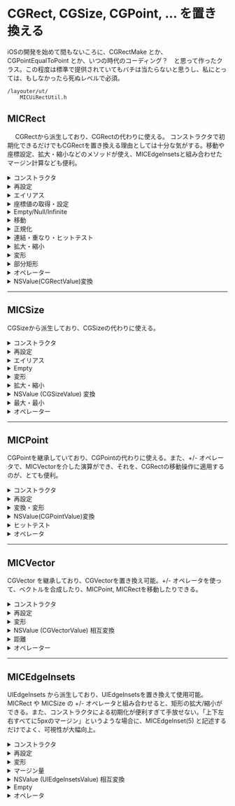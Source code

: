 # CGRect, CGSize, CGPoint, ... を置き換える

iOSの開発を始めて間もないころに、CGRectMake とか、CGPointEqualToPoint とか、いつの時代のコーディング？　と思って作ったクラス。この程度は標準で提供されていてもバチは当たらないと思うし、私にとっては、もしなかったら死ぬレベルで必須。


    /layouter/ut/
        MICUiRectUtil.h


## MICRect
   　
CGRectから派生しており、CGRectの代わりに使える。
コンストラクタで初期化できるだけでもCGRectを置き換える理由としては十分な気がする。移動や座標設定、拡大・縮小などのメソッドが使え、MICEdgeInsetsと組み合わせたマージン計算なども便利。

<details><summary>
コンストラクタ
</summary>
    
    MICRect()
        (0,0)-(0,0)の矩形を作成
    MICRect(const CGRect& src)
        CGRect型からのコピーコンストラクタ
    MICRect(const CGPoint& origin, const CGSize& size) {
        originとsize を指定して矩形を作成
    MICRect(const CGPoint& origin)
        (origin.x, origin.y)-(0,0)の矩形を作成
    MICRect(const CGSize& size)
        (0,0)-(size.width, size.height) の矩形を作成
    MICRect(const CGPoint& lt, const CGPoint& rb)
        左上と右下の座標を与えて矩形を作成
    MICRect(CGFloat w, CGFloat h)
        幅と高さを与えて、origin==(0,0)の矩形を作成
    MICRect(CGFloat l, CGFloat t, CGFloat r, CGFloat b)
        left, top, right, bottom の座標値を与えて矩形を作成（WindowsのRect風）
    MICRect(NSValue* v)
        CGRectValue を持つNSValue から矩形を作成
    static MICRect XYWH(CGFloat x, CGFloat y, CGFloat w, CGFloat h)
        left, top, width, height を与えて矩形を作成
    static CGRect zero()
        CGRectZero
</details>


<details><summary>
再設定
</summary>
    
    MICRect& setRect(const CGRect& src)
    MICRect& setRect(CGFloat left, CGFloat top, CGFloat right, CGFloat bottom)
    MICRect& setRect(const CGPoint& lt, const CGPoint& rb)
    MICRect& setRect(const CGPoint& lt, const CGSize& size)
    MICRect& setRectXYWH(CGFloat x, CGFloat y,CGFloat width, CGFloat height)

</details>

<details><summary>
エイリアス
</summary>

    CGFloat x() const
    void setX(CGFloat x)
        左辺x座標 (==origin.x)
    CGFloat y() const
    void setY(CGFloat y)
        上辺y座標 (==origin.y)

    CGFloat width() const
    void setWidth(CGFloat v)
        幅（== size.width）
    CGFloat height() const
    void setHeight(CGFloat v)
        高さ（== size.height)
</details>

<details><summary>
座標値の取得・設定
</summary>

#### 辺
    CGFloat left() const 
    MICRect& setLeft(CGFloat v)
        左辺のx座標（==origin.x）
    
    CGFloat top() const
    MICRect& setTop(CGFloat v)
        上辺のy座標（==origin.y）
    
    CGFloat right() const
    MICRect& setRight(CGFloat v)
        右辺のx座標
    
    CGFloat bottom() const
    MICRect& setBottom(CGFloat v)
        下辺のy座標
#### 頂点
    CGPoint leftTop() const
    CGPoint LT() const
    MICRect& setLeftTop(CGPoint lt)
        左上の座標 (== origin)
    CGPoint rightBottom() const
    CGPoint RB() const
    MICRect& setRightBottom(CGPoint rb)
        右下の座標
    CGPoint leftBottom() const
    CGPoint LB() const
    MICRect& setLeftBottom(CGPoint lb)
        左下の座標
    CGPoint rightTop() const
    MICRect& setRightTop(CGPoint rt)
    CGPoint RT() const
        右上の座標

#### 中央    
    CGPoint midTop() const
    CGPoint MT() const
        上辺中央の座標
    CGPoint midBottom() const
    CGPoint MB() const
        下辺中央の座標
    CGPoint midLeft() const
    CGPoint ML() const
        左辺中央の座標
    CGPoint midRight() const
    CGPoint MR() const
        右辺中央の座標 
    CGPoint center() const
    CGFloat midX() const
    CGFloat midY() const
        矩形中央の座標
</details>

<details><summary>
Empty/Null/Infinite
</summary>

    MICRect& setEmpty()     //--> CGRectZero
    MICRect& setNull()      //--> CGRectNull
    MICRect& setInfinite()  //--> CGRectInfinite
    bool isEmpty()
    bool isNull()
    bool isInfinite()
</details>

<details><summary>
移動
</summary>

    MICRect& moveTop(CGFloat y)
    MICRect& moveBottom(CGFloat y)
    MICRect& moveLeft(CGFloat x)
    MICRect& moveRight(CGFloat x)
        上下左右の座標を指定して平行移動

    MICRect& moveLeftTop(const CGPoint& toPos)
    MICRect& moveLeftBottom(const CGPoint& toPos)
    MICRect& moveRightTop(const CGPoint& toPos)
    MICRect& moveRightBottom(const CGPoint& toPos)
        左上、左下、右江、右下 の座標を指定して平行移動

    MICRect& move(const CGVector& v)
    MICRect& move(CGFloat dx, CGFloat dy)
        ベクトルを指定して移動

    MICRect& moveCenter(const CGPoint& toPos)
        中央の座標を指定して平行移動

    MICRect& moveToCenterOfOuterRect(const MICRect& outer) 
    MICRect& moveToHCenterOfOuterRect(const MICRect& outer)  // 水平方向
    MICRect& moveToVCenterOfOuterRect(const MICRect& outer)  // 垂直方向
        矩形の中心をouter矩形の中心に一致させるように移動
</details>

<details><summary>
正規化    
</summary>

    MICRect& norimalize()
        サイズが正値になるよう、origin/size を調整する。（矩形自体は変化しない）
</details>

<details><summary>
    連結・重なり・ヒットテスト
</summary>

    static CGRect unionRect(const CGRect& r1, const CGRect& r2)
    MICRect& unionRect(const CGRect& r)
        ２つの矩形を含む矩形を作成
    static CGRect intersectRect(const CGRect& r1, const CGRect& r2)
    MICRect& intersectRect(const CGRect& r)
        二つの矩形の重なる部分の矩形を作成

    static bool containsPoint(const CGRect& rc, const CGPoint& p)
    bool containsPoint(const CGPoint& p) const
    bool ptInRect(const CGPoint& p) const // Win風エイリアス
        矩形は、点を含むか？
</details>

<details><summary>
    拡大・縮小
</summary>

    MICRect& inflate(CGFloat l, CGFloat t, CGFloat r, CGFloat b)
    MICRect& inflate(CGFloat width)
    MICRect& inflate(CGFloat width, CGFloat height)
    MICRect& inflate(const CGSize& size) {
    MICRect& inflate(const UIEdgeInsets& insets)
        矩形を拡大する

    MICRect& deflate(CGFloat l, CGFloat t, CGFloat r, CGFloat b)
    MICRect& deflate(CGFloat width)
    MICRect& deflate(CGFloat width, CGFloat height)
    MICRect& deflate(const CGSize& size)
    MICRect& deflate(const UIEdgeInsets& insets)
        矩形を縮小する
</details>

<details><summary>
変形
</summary>

    MICRect& transpose()
    static CGRect transpose(const CGRect& r)
        縦、横を入れ替える

    MICRect& transform(const CGAffineTransform& tr)
        アフィン変換する
</details>

<details><summary>
部分矩形
</summary>

    MICRect partialLeftRect(CGFloat width) const
        矩形の左側を指定幅分切り出す
    MICRect partialRightRect(CGFloat width) const
        矩形の右側を指定幅分切り出す
    MICRect partialHorzCenterRect(CGFloat width) const
        矩形の中央を指定幅分切り出す
    MICRect partialTopRect(CGFloat height) const
        矩形の上側を指定高さ分切り出す
    MICRect partialBottomRect(CGFloat height) const
        矩形の下側を指定高さ分切り出す
    MICRect partialVertCenterRect(CGFloat height) const {
        矩形の中央を指定高さ分切り出す
</details>

<details><summary>
オペレーター
</summary>
    
    bool operator == (const CGRect& rc) const
    bool operator != (const CGRect& rc) const 
        等価比較

    MICRect& operator += (const UIEdgeInsets& margin)
    CGRect operator +(const CGRect& rc, const UIEdgeInsets& margin)
        拡大

    MICRect& operator -= (const UIEdgeInsets& margin)
    CGRect operator -(const CGRect& rc, const UIEdgeInsets& margin)
        縮小

    MICRect& operator -= (const CGVector& v)
    MICRect& operator += (const CGVector& v)
    CGRect operator -(const CGRect& rc, const CGVector& v)
    CGRect operator +(const CGRect& rc, const CGVector& v)
        移動
</details>

<details><summary>
NSValue(CGRectValue)変換
</summary>

    static CGRect fromValue(NSValue* value)
    NSValue* asValue()
</details>

----    

## MICSize

CGSizeから派生しており、CGSizeの代わりに使える。

<details><summary>
コンストラクタ
</summary>

    MICSize()
    MICSize(const CGSize& src)
    MICSize(const CGVector& v)
    MICSize(CGFloat s)
    MICSize(CGFloat w, CGFloat h) 
    MICSize(NSValue* value)
    static CGSize zero()
</details>

<details><summary>
再設定
</summary>

    MICSize& set(CGFloat w, CGFloat h)
    MICSize& set(const CGSize& size) {
</details>

<details><summary>
エイリアス</summary>

    CGFloat x() const   // width
    CGFloat y() const   // height
</details>

<details><summary>
Empty
</summary>

    bool isEmpty()
    static bool isEmpty(const CGSize& size)
    MICSize& setEmpty()
</details>

<details><summary>
変形
</summary>   

    MICSize& transpose()
    static CGSize transpose(const CGSize& size)
        縦・横を入れ替える
    MICSize& transform(const CGAffineTransform& tr)
        アフィン変換する
</details>

<details><summary>
拡大・縮小
</summary>

    MICSize& inflate(CGFloat dw, CGFloat dh)
    MICSize& inflate(const CGSize& s)
    MICSize& inflate(CGFloat d)
    MICSize& inflate(const UIEdgeInsets& insets)
        拡大する
    
    MICSize& deflate(CGFloat dw, CGFloat dh)
    MICSize& deflate(const CGSize& s)
    MICSize& deflate(const UIEdgeInsets& insets) 
    MICSize& deflate(CGFloat d)
        縮小する

</details>

<details><summary>
NSValue (CGSizeValue) 変換
</summary>

    static CGSize fromValue(NSValue* value)
    NSValue* asValue()

</details>

<details><summary>
最大・最小
</summary>

    static CGSize max(const CGSize& s1, const CGSize& s2)
    static CGSize min(const CGSize& s1, const CGSize& s2);
        ２つのサイズのwidth, height の最大・最小値をもつサイズを取得
</details>

<details><summary>
オペレーター
</summary>

    bool operator == (const CGSize& s) const
    bool operator != (const CGSize& s) const
        等価比較
    
    operator CGVector()
        CGSize --> CGVevtor

    CGSize operator +(const CGSize& size, const UIEdgeInsets& margin)
    CGSize operator -(const CGSize& size, const UIEdgeInsets& margin)
    CGSize operator +(const CGSize& size, const CGSize& s)
    CGSize operator -(const CGSize& size, const CGSize& s)
        拡大・縮小
</details>

----    

## MICPoint

CGPointを継承していており、CGPointの代わりに使える。また、+/- オペレータで、MICVectorを介した演算ができ、それを、CGRectの移動操作に適用するのが、とても便利。

<details><summary>
コンストラクタ
</summary>
 

    MICPoint()
    MICPoint(CGFloat sx, CGFloat sy)
    MICPoint(const CGPoint& p)
    MICPoint(NSValue* value)

</details>

<details><summary>
再設定
</summary>

    MICPoint& set(const CGPoint& src)
    MICPoint& set(CGFloat sx, CGFloat sy)

</details>

<details><summary>
変換・変形
</summary>

    MICPoint& transpose()
    static CGPoint transpose(CGPoint p)
        転置（縦・横を入れ替える）
    
    transform(const CGAffineTransform& tr)
        アフィン変換する
</details>

<details><summary>
NSValue(CGPointValue)変換
</summary>

    static CGPoint fromValue(NSValue* value)
    NSValue* asValue()

</details>

<details><summary>
ヒットテスト
</summary>

    bool isContained(const CGRect& rc)
        矩形に含まれるか

</details>

<details><summary>
オペレータ
</summary>

    bool operator == (const CGPoint& s) const
    bool operator != (const CGPoint& s) const
        等価比較
      
    MICPoint& operator += (const CGVector& v)
    MICPoint& operator -= (const CGVector& v)
    CGPoint operator +(const CGPoint& p, const CGVector& v)
    CGPoint operator -(const CGPoint& p, const CGVector& v)
        移動

    CGVector operator -(const CGPoint& to, const CGPoint& from)
        ２点間のベクトル
</details>



----    

## MICVector

CGVector を継承しており、CGVectorを置き換え可能。+/- オペレータを使って、ベクトルを合成したり、MICPoint, MICRectを移動したりできる。

<details><summary>
コンストラクタ
</summary>

    MICVector()
    MICVector(CGFloat x, CGFloat y)
    MICVector(CGPoint pos)
    MICVector(const CGVector& p)
    MICVector(NSValue* value)
    static CGVector zero()

</details>

<details><summary>
再設定    
</summary>

    MICVector& set(CGFloat x, CGFloat y)
    MICVector& set(const CGVector& src)

</details>

<details><summary>
変形
</summary>

    MICVector& transpose()
    static CGVector transpose(const CGVector p)
        転置（縦・横を入れ替える）

</details>

<details><summary>
NSValue (CGVectorValue) 相互変換
</summary>

    static CGVector fromValue(NSValue* value)
    NSValue* asValue()

</details>

<details><summary>
距離
</summary>

    CGFloat magnitude() const

</details>

<details><summary>
オペレーター    
</summary>

    bool operator == (const CGVector& s) const
    bool operator != (const CGVector& s) const
        等価比較
    
    MICVector& operator+=(const CGVector& s)
    MICVector& operator-=(const CGVector& s) 
    CGVector operator+(const CGVector& d, const CGVector& s)
    CGVector operator-(const CGVector& d, const CGVector& s)
        ベクトルの合成

</details>

----    

## MICEdgeInsets

UIEdgeInsets から派生しており、UIEdgeInsetsを置き換えて使用可能。
MICRect や MICSize の +/- オペレータと組み合わせると、矩形の拡大/縮小ができる。また、コンストラクタによる初期化が便利すぎて手放せない。「上下左右すべてに5pxのマージン」というような場合に、MICEdgeInset(5) と記述するだけでよく、可視性が大幅向上。

<details><summary>
コンストラクタ
</summary>

    MICEdgeInsets()
    MICEdgeInsets(const UIEdgeInsets& src)
    MICEdgeInsets(CGFloat w)
    MICEdgeInsets(CGFloat h, CGFloat v)
    MICEdgeInsets(CGFloat l, CGFloat t, CGFloat r, CGFloat b)
    MICEdgeInsets(const CGSize& lt, const CGSize& rb)
    MICEdgeInsets(const CGRect& outer, const CGRect& inner)
    MICEdgeInsets(NSValue* value)
    static UIEdgeInsets zero()
</details>

<details><summary>
再設定
</summary>

    MICEdgeInsets& set(const UIEdgeInsets& src)
    MICEdgeInsets& set(CGFloat w)
    MICEdgeInsets& set(CGFloat h, CGFloat v)
    MICEdgeInsets& set(CGFloat l, CGFloat t, CGFloat r, CGFloat b)
    MICEdgeInsets& set(const CGSize& lt, const CGSize& rb)
    MICEdgeInsets& set(const CGRect& outer, const CGRect& inner)
</details>

<details><summary>
変形
</summary>

    MICEdgeInsets& transpose()
    static UIEdgeInsets transpose(const UIEdgeInsets& e)

</details>

<details><summary>
マージン量
</summary>

    CGFloat dh() const
    static CGFloat dh(const UIEdgeInsets& v)
        高さのマージン合計(top+bottom)
    
    CGFloat dw() const
    static CGFloat dw(const UIEdgeInsets& v)
        幅のマージン合計（left+right)

</details>

<details><summary>
NSValue (UIEdgeInsetsValue) 相互変換    
</summary>

    static UIEdgeInsets fromValue(NSValue* value)
    NSValue* asValue()

</details>

<details><summary>
Empty  
</summary>
    bool isEmpty()
    static bool isEmpty(const UIEdgeInsets& v)
</details>

<details><summary>
オペレータ    
</summary>

    bool operator==(const UIEdgeInsets& s) const
    bool operator!=(const UIEdgeInsets& s) const
        等価比較
    
    MICEdgeInsets& operator+=(const UIEdgeInsets& s)
    MICEdgeInsets& operator-=(const UIEdgeInsets& s)
    UIEdgeInsets operator +(const UIEdgeInsets& s)
    UIEdgeInsets operator -(const UIEdgeInsets& s)
    UIEdgeInsets operator+(const UIEdgeInsets& d, const UIEdgeInsets& s)
    UIEdgeInsets operator-(const UIEdgeInsets& d, const UIEdgeInsets& s)
        マージンの合成

    UIEdgeInsets operator -(const CGRect& outer, const CGRect& inner)
        ２つの矩形の差分
</details>
